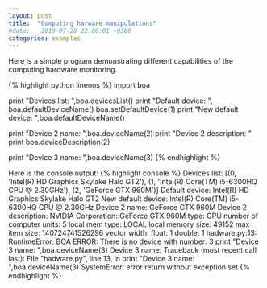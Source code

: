 ```yaml
---
layout: post
title:  "Computing harware manipulations"
#date:   2019-07-28 22:06:01 +0300
categories: examples
---
```


Here is a simple program demonstrating different capabilities of the computing hardware monitoring. 

{% highlight python linenos %}
import boa


print "Devices list: ",boa.devicesList()
print "Default device: ", boa.defaultDeviceName()
boa.setDefaultDevice(1)
print "New default device: ",boa.defaultDeviceName()

print "Device 2 name: ",boa.deviceName(2)
print "Device 2 description: "
print boa.deviceDescription(2)

print "Device 3 name: ",boa.deviceName(3)
{% endhighlight %}

Here is the console output:
{% highlight console %}
Devices list:  [(0, 'Intel(R) HD Graphics Skylake Halo GT2'), (1, 'Intel(R) Core(TM) i5-6300HQ CPU @ 2.30GHz'), (2, 'GeForce GTX 960M')]
Default device:  Intel(R) HD Graphics Skylake Halo GT2
New default device:  Intel(R) Core(TM) i5-6300HQ CPU @ 2.30GHz
Device 2 name:  GeForce GTX 960M
Device 2 description: 
NVIDIA Corporation::GeForce GTX 960M
	type: GPU
	number of computer units: 5
	local mem type: LOCAL
	local memory size: 49152
	max item size: 140724741526296
	vector width:
		float: 1
		double: 1
hadware.py:13: RuntimeError: BOA ERROR: There is no device with number: 3
  print "Device 3 name: ",boa.deviceName(3)
Device 3 name: 
Traceback (most recent call last):
  File "hadware.py", line 13, in <module>
    print "Device 3 name: ",boa.deviceName(3)
SystemError: error return without exception set
{% endhighlight %}
